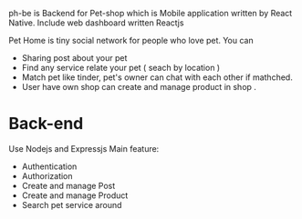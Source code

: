 ph-be is Backend for Pet-shop which is Mobile application written by React Native.
Include web dashboard written Reactjs

Pet Home is tiny social network for people who love pet. You can 
- Sharing post about your pet
- Find any service relate your pet ( seach by location )
- Match pet like tinder, pet's owner can chat with each other if mathched.
- User have own shop can create and manage product in shop .

# Back-end 
Use Nodejs and Expressjs
Main feature:
- Authentication
- Authorization 
- Create and manage Post
- Create and manage Product
- Search pet service around
